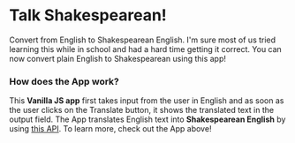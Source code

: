 # Talk Shakespearean!
Convert from English to Shakespearean English. I'm sure most of us tried learning this while in school and had a hard time getting it correct. You can now convert plain English to Shakespearean using this app!

### How does the App work?
This **Vanilla JS app** first takes input from the user in English and as soon as the user clicks on the Translate button, it shows the translated text in the output field. The App translates English text into **Shakespearean English** by using [this API](https://api.funtranslations.com/translate/shakespeare.json). To learn more, check out the App above!
